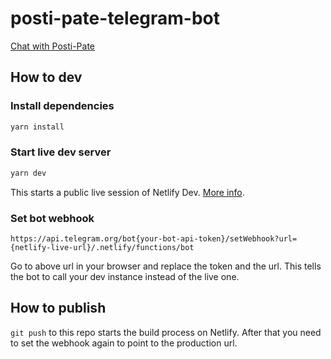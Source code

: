 # posti-pate-telegram-bot

[Chat with Posti-Pate](https://t.me/postipate_bot)

## How to dev

### Install dependencies

```bash
yarn install
```

### Start live dev server

```bash
yarn dev
```

This starts a public live session of Netlify Dev. [More info](https://github.com/netlify/cli/blob/master/docs/netlify-dev.md).

### Set bot webhook

`https://api.telegram.org/bot{your-bot-api-token}/setWebhook?url={netlify-live-url}/.netlify/functions/bot`

Go to above url in your browser and replace the token and the url. This tells the bot to call your dev instance instead of the live one.

## How to publish

`git push` to this repo starts the build process on Netlify. After that you need to set the webhook again to point to the production url.
